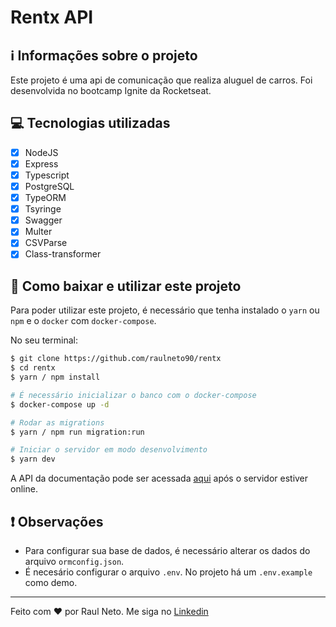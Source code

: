# Rentx API

## :information_source: Informações sobre o projeto

Este projeto é uma api de comunicação que realiza aluguel de carros. Foi desenvolvida
no bootcamp Ignite da Rocketseat.

## :computer: Tecnologias utilizadas

- [X] NodeJS
- [X] Express
- [X] Typescript
- [X] PostgreSQL
- [X] TypeORM
- [X] Tsyringe
- [X] Swagger
- [X] Multer
- [X] CSVParse
- [X] Class-transformer

## :floppy_disk: Como baixar e utilizar este projeto

Para poder utilizar este projeto, é necessário que tenha instalado o `yarn` ou `npm` e
o `docker` com `docker-compose`.

No seu terminal:

```bash
$ git clone https://github.com/raulneto90/rentx
$ cd rentx
$ yarn / npm install

# É necessário inicializar o banco com o docker-compose
$ docker-compose up -d

# Rodar as migrations
$ yarn / npm run migration:run

# Iniciar o servidor em modo desenvolvimento
$ yarn dev
```

A API da documentação pode ser acessada [aqui](http://localhost:3333/docs) após o servidor estiver online.

## :exclamation: Observações

- Para configurar sua base de dados, é necessário alterar os dados do arquivo `ormconfig.json`.
- É necesário configurar o arquivo `.env`. No projeto há um `.env.example` como demo.
---
Feito com ❤ por Raul Neto. Me siga no [Linkedin](https://www.linkedin.com/in/raul-neto-777bb988/)
